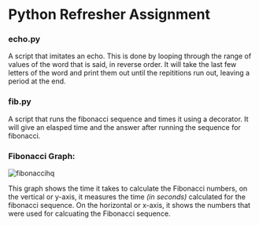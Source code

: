 # Python Refresher Assignment

### echo.py
A script that imitates an echo. This is done by looping through the range of values of the word that is said, in reverse order.
It will take the last few letters of the word and print them out until the repititions run out, leaving a period at the end.

### fib.py
A script that runs the fibonacci sequence and times it using a decorator. It will give an elasped time and the answer after running the sequence for fibonacci.

### Fibonacci Graph:
![fibonaccihq](https://github.com/plovanpete/python-refresher/assets/145849883/a7e828bb-ce2e-49ee-adb0-2e0dedbbab3d)

This graph shows the time it takes to calculate the Fibonacci numbers, on the vertical or y-axis, it measures the time *(in seconds)* calculated for the fibonacci sequence.
On the horizontal or x-axis, it shows the numbers that were used for calcuating the Fibonacci sequence.
